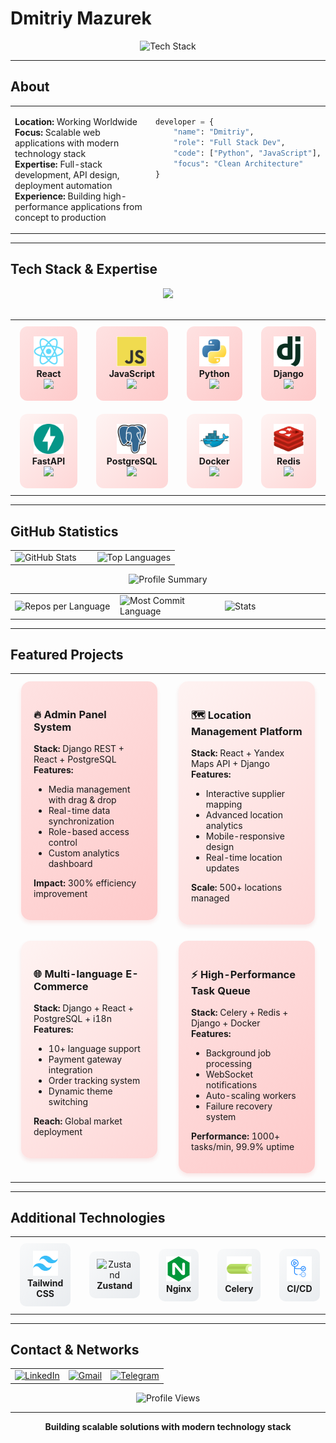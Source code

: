 # Dmitriy Mazurek

<div align="center">
  <img src="https://readme-typing-svg.herokuapp.com?font=JetBrains+Mono&weight=500&size=26&duration=3000&pause=1000&color=DC2626&center=true&vCenter=true&width=700&lines=Full+Stack+Developer;React+%7C+Django+%7C+FastAPI+%7C+PostgreSQL;Building+Scalable+Applications" alt="Tech Stack" />
</div>

---

## About

<div align="center">
<table>
<tr>
<td width="60%" valign="top">

**Location:** Working Worldwide  
**Focus:** Scalable web applications with modern technology stack  
**Expertise:** Full-stack development, API design, deployment automation  
**Experience:** Building high-performance applications from concept to production

</td>
<td width="40%" valign="top">

```python
developer = {
    "name": "Dmitriy",
    "role": "Full Stack Dev",
    "code": ["Python", "JavaScript"],
    "focus": "Clean Architecture"
}
```

</td>
</tr>
</table>
</div>

---

## Tech Stack & Expertise

<div align="center">
  <img src="https://skillicons.dev/icons?i=react,js,tailwind,python,django,fastapi,postgres,redis,docker,nginx,git" />
</div>

<br>

<div align="center">
<table>
<tr>
<td align="center" width="140">
<div style="background: linear-gradient(135deg, #fee2e2, #fecaca); border-radius: 12px; padding: 16px; margin: 8px;">
<img src="https://github.com/devicons/devicon/blob/master/icons/react/react-original.svg" width="48" height="48" alt="React" />
<br><strong>React</strong>
<br><img src="https://img.shields.io/badge/-Expert-DC2626?style=plastic&logoColor=white" />
</div>
</td>
<td align="center" width="140">
<div style="background: linear-gradient(135deg, #fee2e2, #fecaca); border-radius: 12px; padding: 16px; margin: 8px;">
<img src="https://github.com/devicons/devicon/blob/master/icons/javascript/javascript-original.svg" width="48" height="48" alt="JavaScript" />
<br><strong>JavaScript</strong>
<br><img src="https://img.shields.io/badge/-Expert-DC2626?style=plastic&logoColor=white" />
</div>
</td>
<td align="center" width="140">
<div style="background: linear-gradient(135deg, #fee2e2, #fecaca); border-radius: 12px; padding: 16px; margin: 8px;">
<img src="https://github.com/devicons/devicon/blob/master/icons/python/python-original.svg" width="48" height="48" alt="Python" />
<br><strong>Python</strong>
<br><img src="https://img.shields.io/badge/-Expert-DC2626?style=plastic&logoColor=white" />
</div>
</td>
<td align="center" width="140">
<div style="background: linear-gradient(135deg, #fee2e2, #fecaca); border-radius: 12px; padding: 16px; margin: 8px;">
<img src="https://github.com/devicons/devicon/blob/master/icons/django/django-plain.svg" width="48" height="48" alt="Django" />
<br><strong>Django</strong>
<br><img src="https://img.shields.io/badge/-Expert-DC2626?style=plastic&logoColor=white" />
</div>
</td>
</tr>
<tr>
<td align="center" width="140">
<div style="background: linear-gradient(135deg, #fef3f2, #fed7d7); border-radius: 12px; padding: 16px; margin: 8px;">
<img src="https://github.com/devicons/devicon/blob/master/icons/fastapi/fastapi-original.svg" width="48" height="48" alt="FastAPI" />
<br><strong>FastAPI</strong>
<br><img src="https://img.shields.io/badge/-Expert-DC2626?style=plastic&logoColor=white" />
</div>
</td>
<td align="center" width="140">
<div style="background: linear-gradient(135deg, #fef3f2, #fed7d7); border-radius: 12px; padding: 16px; margin: 8px;">
<img src="https://github.com/devicons/devicon/blob/master/icons/postgresql/postgresql-original.svg" width="48" height="48" alt="PostgreSQL" />
<br><strong>PostgreSQL</strong>
<br><img src="https://img.shields.io/badge/-Advanced-B91C1C?style=plastic&logoColor=white" />
</div>
</td>
<td align="center" width="140">
<div style="background: linear-gradient(135deg, #fef3f2, #fed7d7); border-radius: 12px; padding: 16px; margin: 8px;">
<img src="https://github.com/devicons/devicon/blob/master/icons/docker/docker-original.svg" width="48" height="48" alt="Docker" />
<br><strong>Docker</strong>
<br><img src="https://img.shields.io/badge/-Advanced-B91C1C?style=plastic&logoColor=white" />
</div>
</td>
<td align="center" width="140">
<div style="background: linear-gradient(135deg, #fef3f2, #fed7d7); border-radius: 12px; padding: 16px; margin: 8px;">
<img src="https://github.com/devicons/devicon/blob/master/icons/redis/redis-original.svg" width="48" height="48" alt="Redis" />
<br><strong>Redis</strong>
<br><img src="https://img.shields.io/badge/-Advanced-B91C1C?style=plastic&logoColor=white" />
</div>
</td>
</tr>
</table>
</div>

---

## GitHub Statistics

<div align="center">
<table>
<tr>
<td width="50%">
<img src="https://github-readme-stats.vercel.app/api?username=funofbfmv&show_icons=true&theme=default&hide_border=true&title_color=DC2626&text_color=1F2937&icon_color=DC2626&border_radius=15&bg_color=ffffff" alt="GitHub Stats" />
</td>
<td width="50%">
<img src="https://github-readme-stats.vercel.app/api/top-langs/?username=funofbfmv&layout=compact&theme=default&hide_border=true&title_color=DC2626&text_color=1F2937&border_radius=15&bg_color=ffffff" alt="Top Languages" />
</td>
</tr>
</table>
</div>

<div align="center">
<img src="https://github-profile-summary-cards.vercel.app/api/cards/profile-details?username=funofbfmv&theme=default&hide_border=true" alt="Profile Summary" />
</div>

<div align="center">
<table>
<tr>
<td width="33%">
<img src="https://github-profile-summary-cards.vercel.app/api/cards/repos-per-language?username=funofbfmv&theme=default&hide_border=true" alt="Repos per Language" />
</td>
<td width="33%">
<img src="https://github-profile-summary-cards.vercel.app/api/cards/most-commit-language?username=funofbfmv&theme=default&hide_border=true" alt="Most Commit Language" />
</td>
<td width="33%">
<img src="https://github-profile-summary-cards.vercel.app/api/cards/stats?username=funofbfmv&theme=default&hide_border=true" alt="Stats" />
</td>
</tr>
</table>
</div>

---

## Featured Projects

<div align="center">
<table>
<tr>
<td width="50%" valign="top">
<div style="background: linear-gradient(135deg, #fee2e2, #fecaca); border-radius: 15px; padding: 20px; margin: 10px; box-shadow: 0 4px 6px rgba(220, 38, 38, 0.1);">

### 🔥 **Admin Panel System**
**Stack:** Django REST + React + PostgreSQL  
**Features:** 
- Media management with drag & drop
- Real-time data synchronization  
- Role-based access control
- Custom analytics dashboard

**Impact:** 300% efficiency improvement

</div>
</td>
<td width="50%" valign="top">
<div style="background: linear-gradient(135deg, #fef3f2, #fed7d7); border-radius: 15px; padding: 20px; margin: 10px; box-shadow: 0 4px 6px rgba(185, 28, 28, 0.1);">

### 🗺️ **Location Management Platform**  
**Stack:** React + Yandex Maps API + Django  
**Features:**
- Interactive supplier mapping
- Advanced location analytics
- Mobile-responsive design
- Real-time location updates

**Scale:** 500+ locations managed

</div>
</td>
</tr>
<tr>
<td width="50%" valign="top">
<div style="background: linear-gradient(135deg, #fef3f2, #fed7d7); border-radius: 15px; padding: 20px; margin: 10px; box-shadow: 0 4px 6px rgba(185, 28, 28, 0.1);">

### 🌐 **Multi-language E-Commerce**
**Stack:** Django + React + PostgreSQL + i18n  
**Features:**
- 10+ language support
- Payment gateway integration
- Order tracking system  
- Dynamic theme switching

**Reach:** Global market deployment

</div>
</td>
<td width="50%" valign="top">
<div style="background: linear-gradient(135deg, #fee2e2, #fecaca); border-radius: 15px; padding: 20px; margin: 10px; box-shadow: 0 4px 6px rgba(220, 38, 38, 0.1);">

### ⚡ **High-Performance Task Queue**
**Stack:** Celery + Redis + Django + Docker  
**Features:**
- Background job processing
- WebSocket notifications
- Auto-scaling workers
- Failure recovery system

**Performance:** 1000+ tasks/min, 99.9% uptime

</div>
</td>
</tr>
</table>
</div>

---

## Additional Technologies

<div align="center">
<table>
<tr>
<td align="center" width="120">
<div style="background: linear-gradient(135deg, #f8f9fa, #e9ecef); border-radius: 10px; padding: 12px; margin: 8px;">
<img src="https://github.com/devicons/devicon/blob/master/icons/tailwindcss/tailwindcss-original.svg" width="40" height="40" alt="Tailwind" />
<br><strong>Tailwind CSS</strong>
</div>
</td>
<td align="center" width="120">
<div style="background: linear-gradient(135deg, #f8f9fa, #e9ecef); border-radius: 10px; padding: 12px; margin: 8px;">
<img src="https://velog.velcdn.com/images/jungmin211/post/d34e3fab-2d9f-4ee0-a99f-478b1e88025f/image.png" width="40" height="20" alt="Zustand" />
<br><strong>Zustand</strong>
</div>
</td>
<td align="center" width="120">
<div style="background: linear-gradient(135deg, #f8f9fa, #e9ecef); border-radius: 10px; padding: 12px; margin: 8px;">
<img src="https://github.com/devicons/devicon/blob/master/icons/nginx/nginx-original.svg" width="40" height="40" alt="Nginx" />
<br><strong>Nginx</strong>
</div>
</td>
<td align="center" width="120">
<div style="background: linear-gradient(135deg, #f8f9fa, #e9ecef); border-radius: 10px; padding: 12px; margin: 8px;">
<img src="https://raw.githubusercontent.com/celery/celery/master/docs/images/celery_512.png" width="40" height="40" alt="Celery" />
<br><strong>Celery</strong>
</div>
</td>
<td align="center" width="120">
<div style="background: linear-gradient(135deg, #f8f9fa, #e9ecef); border-radius: 10px; padding: 12px; margin: 8px;">
<img src="https://raw.githubusercontent.com/github/explore/main/topics/actions/actions.png" width="40" height="40" alt="GitHub Actions" />
<br><strong>CI/CD</strong>
</div>
</td>
</tr>
</table>
</div>

---

## Contact & Networks

<div align="center">
<table>
<tr>
<td align="center">
<a href="https://www.linkedin.com/in/dmitriy-mazurek-a69330247/">
<img src="https://img.shields.io/badge/-LinkedIn-0077B5?style=for-the-badge&logo=linkedin&logoColor=white&borderRadius=12" alt="LinkedIn"/>
</a>
</td>
<td align="center">
<a href="mailto:dmitriy.mazurek@gmail.com">
<img src="https://img.shields.io/badge/-Gmail-DC2626?style=for-the-badge&logo=gmail&logoColor=white&borderRadius=12" alt="Gmail"/>
</a>
</td>
<td align="center">
<a href="https://t.me/mason_mzk">
<img src="https://img.shields.io/badge/-Telegram-DC2626?style=for-the-badge&logo=telegram&logoColor=white&borderRadius=12" alt="Telegram"/>
</a>
</td>
</tr>
</table>
</div>

<div align="center">
  <img src="https://komarev.com/ghpvc/?username=funofbfmv&color=DC2626&style=for-the-badge&label=PROFILE+VIEWS" alt="Profile Views" />
</div>

---

<div align="center">
<strong>Building scalable solutions with modern technology stack</strong>
</div>
